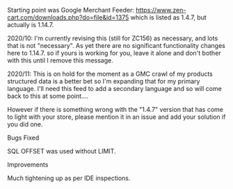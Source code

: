 Starting point was Google Merchant Feeder:
https://www.zen-cart.com/downloads.php?do=file&id=1375
which is listed as 1.4.7, but actually is 1.14.7.

2020/10: I'm currently revising this (still for ZC156) as necessary, and lots that is not "necessary".
As yet there are no significant functionality changes here to 1.14.7. so if yours is working for you, leave it alone and don't bother with this until I remove this message.

2020/11: This is on hold for the moment as a GMC crawl of my products structured data is a better bet so I'm expanding that for my primary language. I'll need this feed to add a secondary language and so will come back to this at some point....  

However if there is something wrong with the "1.4.7" version that has come to light with your store, please mention it in an issue and add your solution if you did one.

Bugs Fixed

SQL OFFSET was used without LIMIT.

Improvements

Much tightening up as per IDE inspections.
